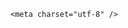 <!DOCTYPE html>
<html lang="zh-CN">

<head>
    
<title>山东一老人走路时突然转身与男子相撞摔骨折，法院调解男子赔7万元，为什么？行人保持多少安全距离合适？_腾讯新闻</title>
<meta name="keywords" content="交通事故,山东,法院调解,安全距离,老人,法院,调解,骨折">
<meta name="description" content="女子在人行道边打电话边行走时突然转身，与身后的男子相撞摔倒骨折。最终经法院调解，男子赔偿女子7万元。日前，青岛这样一起判例引发网友关注：行人走路，也要保持安全距离。在青岛电视台《法治青岛》的普法节目中，青岛李沧区法院立案庭庭长韩继升介绍，女子刘某和男子王某在人行道上一前一后同向而行，刘某在前面边走边...">
<meta name="author" content="腾讯网">
<meta name="copyright" content="Copyright 1998 - 2025 Tencent. All Rights Reserved">
<meta property="og:type" content="news" />

<meta property="og:title" content="山东一老人走路时突然转身与男子相撞摔骨折，法院调解男子赔7万元，为什么？行人保持多少安全距离合适？_腾讯新闻" />
<meta property="og:description" content="女子在人行道边打电话边行走时突然转身，与身后的男子相撞摔倒骨折。最终经法院调解，男子赔偿女子7万元。日前，青岛这样一起判例引发网友关注：行人走路，也要保持安全距离。在青岛电视台《法治青岛》的普法节目中，青岛李沧区法院立案庭庭长韩继升介绍，女子刘某和男子王某在人行道上一前一后同向而行，刘某在前面边走边..." />
<meta property="og:url" content="https://news.qq.com/rain/a/20250508Q0581I00" />
<meta property="og:image" content="https://inews.gtimg.com/news_ls/OR2UmmRcUPZJKkzzdHBXeCAx01H_qbK1eV-kvS1wrJX5YAA_640330/0" />
<meta property="article:author" content="" />
<meta property="article:published_time" content="2025-05-08 15:36:14" />
<meta property="category" content="" />

    <meta charset="utf-8" />
<meta http-equiv="X-UA-Compatible" content="IE=Edge" />
<meta name="viewport" content="width=device-width, initial-scale=1, shrink-to-fit=no" />
<link rel="dns-prefetch" href="mat1.gtimg.com">
<link rel="dns-prefetch" href="i.news.qq.com">
<link rel="shortcut icon" href="https://mat1.gtimg.com/qqcdn/qqindex2021/favicon.ico">
<script nomodule="true" src="https://mat1.gtimg.com/qqcdn/qqindex2021/common-static/20240515201444/core3-37-1.min.js"></script>
<script>
  try {
    if (!window.IntersectionObserver) {
      var observerScript = document.createElement('script');
      observerScript.src = "https://mat1.gtimg.com/qqcdn/qqindex2021/common-static/20241024141058/intersection-observer-polyfill.js";
      document.head.appendChild(observerScript);
    }
  } catch (error) {}
</script>

<script>
  try {
    if (!Element.prototype.scrollTo) {
      var scrollScript = document.createElement('script');
      scrollScript.src = "https://mat1.gtimg.com/qqcdn/qqindex2021/common-static/20241025153001/scroll-behavior-polyfill.js";
      document.head.appendChild(scrollScript);
    }
  } catch (error) {}
</script>
<script>
  try {
    if ('scrollRestoration' in window.history) {
      window.history.scrollRestoration = 'manual';
    }
    window.isPcClient = Boolean(window.electron) && (
      window.navigator.userAgent.indexOf('pc-client') > 0 ||
      window.navigator.userAgent.indexOf('TencentNews') > 0
    );
  } catch {}
</script>
<script>
  try {
    if (window.isPcClient) {
      var bodyStyle = document.createElement('style');
      bodyStyle.innerText = 'body{ zoom: 0.95 }';
      document.head.appendChild(bodyStyle);
    }
  } catch {}
</script>
<script>
  window.DATA = {"enableDiffusion":1,"iNewsRecommendLevel":1,"relate_extend_infos":{"longTitle":"女子边走边打电话突然转身，与男子相撞摔骨折索赔18万余元，法院调解","title":"女子边走边打电话突然转身，与男子相撞摔骨折索赔18万余元，法院调解","url":"http://view.inews.qq.com/a/20250508A0851600","abstract":"女子在人行道边打电话边行走时突然转身，与身后的男子相撞摔倒骨折。最终经法院调解，男子赔偿女子7万元。日前，青岛这样一起判例引发网友关注：行人走路，也要保持安全距离。在青岛电视台《法治青岛》的普法节目中，青岛李沧区法院立案庭庭长韩继升介绍，女子刘某和男子王某在人行道上一前一后同向而行，刘某在前面边走边...","id":"20250508A0851600","imgURL":"https://inews.gtimg.com/om_ls/O5nCmg1eSHXOfvXgSG_F-kNdEDRffgSrkppfSdZqMkmkQAA_640330/0","imgURLSmall":"https://inews.gtimg.com/om_ls/O5nCmg1eSHXOfvXgSG_F-kNdEDRffgSrkppfSdZqMkmkQAA_150120/0"},"adInfo":{"openAdsPhotos":1,"openAdsText":1,"openRelatedNewsAd":1,"openAds":1,"openAdsComment":1},"categoryrray":{"category_id":"229","sub_category_id":"814"},"questionInfo":{"relate_extend_infos":[{"title":"女子边走边打电话突然转身，与男子相撞摔骨折索赔18万余元，法院调解","url":"https://view.inews.qq.com/a/20250508A0851600","abstract":"女子在人行道边打电话边行走时突然转身，与身后的男子相撞摔倒骨折。最终经法院调解，男子赔偿女子7万元。日前，青岛这样一起判例引发网友关注：行人走路，也要保持安全距离。在青岛电视台《法治青岛》的普法节目中，青岛李沧区法院立案庭庭长韩继升介绍，女子刘某和男子王某在人行道上一前一后同向而行，刘某在前面边走边...","articletype":"0","id":"20250508A0851600","longtitle":"女子边走边打电话突然转身，与男子相撞摔骨折索赔18万余元，法院调解","picShowType":"90092","thumbnails_qqnews":["https://inews.gtimg.com/om_ls/O5nCmg1eSHXOfvXgSG_F-kNdEDRffgSrkppfSdZqMkmkQAA_294195/0"]}],"thumbnails_qqnews":["https://inews.gtimg.com/om_ls/OnRpwhmtuQyc5OhwfFmC5DYK8h5s2gG6G_n3FWnv1OvMkAA_294195/0"],"title":"山东一老人走路时突然转身与男子相撞摔骨折，法院调解男子赔7万元，为什么？行人保持多少安全距离合适？","url":"http://view.inews.qq.com/a/20250508Q0581I00","abstract":"","id":"20250508Q0581I00","longtitle":"老人走路突然转身撞上男子摔骨折，法院调解男子赔7万，为什么？","question_short_title":"山东一老人走路时突然转身与男子相撞摔骨折，法院调解男子赔7万元，为什么？行人保持多少安全距离合适？"},"question_id":"","ret":0,"safe_cntl":{"close_all_ad":0,"close_relate_thing":0,"emoticon_comment_mode":0,"close_all_emoticon_comment":0,"close_all_favorite":0,"close_all_rel":0,"close_comment_dislike":0,"close_global_news_sis":0,"close_share_pull":0},"self_declare":{"declare":"个人观点，仅供参考"},"shareImg":"https://inews.gtimg.com/om_ls/OnRpwhmtuQyc5OhwfFmC5DYK8h5s2gG6G_n3FWnv1OvMkAA_870492/0","all_long_pic":1,"id":"20250508Q0581I00","url":"https://view.inews.qq.com/a/20250508Q0581I00","isSensitive":0,"time":"2025-05-08 14:48:18","article_category":"229","content_words_num":45,"closeCommentBanner":0,"detail_entry":{"orignal_entry":1,"is_orignal":1},"final_declare":["个人观点，仅供参考"],"likeInfo":0,"shareDesc":"腾讯新闻","abstract":"","channelEntryJumpType":1,"content":null,"emojiRelatedSwitch":1,"ai_switch":true,"attribute":{},"forbidCommentUpDown":0,"is_deleted":0,"surl":"https://view.inews.qq.com/a/20250508Q0581I00","title":"山东一老人走路时突然转身与男子相撞摔骨折，法院调解男子赔7万元，为什么？行人保持多少安全距离合适？","answer_num":4,"FadCid":"","commentid":"","copyright_wording_share":"免责声明","emojiSwitch":1,"extra_property":{"FeedbackDetailDisableInsert":1,"zanSkinType":""},"intro":"","news_app_recommend_status":4,"remarks":"","atype":232,"card":{"update_frequency":"1970-01-01 08:00:00","vip_desc":"腾讯新闻问答课代表官方账号","cpLevel":2,"desc":"腾讯新闻问答课代表，结合当下热点新闻和网友热议，发现好问题，期待好回答。","vip_icon":"http://inews.gtimg.com/newsapp_ls/0/14876051701/0","suid":"8QMc339d5IQeuTzY5QN3","chlname":"问答课代表","msgEntry":1,"vip_icon_night":"http://inews.gtimg.com/newsapp_ls/0/14876052067/0","liveInfo":{},"icon":"https://inews.gtimg.com/om_ls/OPBO91JgEbYG-O62jC2hCRA_yoydsA8oEANb87pxgNxKgAA_200200/0","uin":"ecbe89d289b6198c7996f16538ebc224f9","vip_place":"left","vip_type":"30012","vip_type_new":"30012","chlid":"22983986"},"news_update_time":1746716928,"already_answer":false,"copyright_share":"本文来自腾讯新闻客户端创作者，不代表腾讯新闻的观点和立场。","disableDeclare":1,"cms_id":"20250508Q0581I00","articleId":"20250508Q05C2700","article_type":232,"tags":"","desc":"女子在人行道边打电话边行走时突然转身，与身后的男子相撞摔倒骨折。最终经法院调解，男子赔偿女子7万元。日前，青岛这样一起判例引发网友关注：行人走路，也要保持安全距离。在青岛电视台《法治青岛》的普法节目中，青岛李沧区法院立案庭庭长韩继升介绍，女子刘某和男子王某在人行道上一前一后同向而行，刘某在前面边走边...","videoArr":[]};
</script>
<script>
  window.channelInfo = {"channelConfig":{"channelNav":[{"_auto_id":"1","active_alien_img":"","alien_img":"","channel_id":"news_news_home","is_local":"0","link":"https://www.qq.com","name_cn":"首页","name_en":"home"},{"_auto_id":"2","active_alien_img":"","alien_img":"","channel_id":"news_news_top","is_local":"0","link":"","name_cn":"要闻","name_en":"news"},{"_auto_id":"4","active_alien_img":"","alien_img":"","channel_id":"news_news_bj","is_local":"1","link":"","name_cn":"北京","name_en":"bj"},{"_auto_id":"5","active_alien_img":"","alien_img":"","channel_id":"news_news_finance","is_local":"0","link":"","name_cn":"财经","name_en":"finance"},{"_auto_id":"6","active_alien_img":"","alien_img":"","channel_id":"news_news_tech","is_local":"0","link":"","name_cn":"科技","name_en":"tech"},{"_auto_id":"7","active_alien_img":"","alien_img":"","channel_id":"tv","is_local":"0","link":"https://v.qq.com/channel/tv/?ptag=qqnews","name_cn":"电视剧","name_en":"tv"},{"_auto_id":"8","active_alien_img":"","alien_img":"","channel_id":"news_news_qa","is_local":"0","link":"","name_cn":"热问","name_en":"qa"},{"_auto_id":"9","active_alien_img":"","alien_img":"","channel_id":"news_news_ent","is_local":"0","link":"","name_cn":"娱乐","name_en":"ent"},{"_auto_id":"10","active_alien_img":"","alien_img":"","channel_id":"variety","is_local":"0","link":"https://v.qq.com/channel/variety/?ptag=qqnews","name_cn":"综艺","name_en":"variety"},{"_auto_id":"11","active_alien_img":"","alien_img":"","channel_id":"news_news_sports","is_local":"0","link":"","name_cn":"体育","name_en":"sports"},{"_auto_id":"13","active_alien_img":"","alien_img":"","channel_id":"news_news_nba","is_local":"0","link":"","name_cn":"NBA","name_en":"nba"},{"_auto_id":"14","active_alien_img":"","alien_img":"","channel_id":"news_news_world","is_local":"0","link":"","name_cn":"国际","name_en":"world"},{"_auto_id":"15","active_alien_img":"","alien_img":"","channel_id":"news_news_mil","is_local":"0","link":"","name_cn":"军事","name_en":"milite"},{"_auto_id":"16","active_alien_img":"","alien_img":"","channel_id":"news_news_auto","is_local":"0","link":"","name_cn":"汽车","name_en":"auto"},{"_auto_id":"17","active_alien_img":"","alien_img":"","channel_id":"news_news_house","is_local":"0","link":"","name_cn":"房产","name_en":"house"},{"_auto_id":"18","active_alien_img":"","alien_img":"","channel_id":"news_news_edu","is_local":"0","link":"","name_cn":"教育","name_en":"edu"},{"_auto_id":"19","active_alien_img":"","alien_img":"","channel_id":"news_news_antip","is_local":"0","link":"","name_cn":"健康","name_en":"health"},{"_auto_id":"20","active_alien_img":"","alien_img":"","channel_id":"news_news_video","is_local":"0","link":"","name_cn":"视频","name_en":"video"},{"_auto_id":"21","active_alien_img":"","alien_img":"","channel_id":"news_news_game","is_local":"0","link":"","name_cn":"游戏","name_en":"games"},{"_auto_id":"22","active_alien_img":"","alien_img":"","channel_id":"news_news_nchupin","is_local":"0","link":"","name_cn":"眼界","name_en":"chupin"},{"_auto_id":"24","active_alien_img":"","alien_img":"","channel_id":"news_news_football","is_local":"0","link":"","name_cn":"足球","name_en":"football"},{"_auto_id":"25","active_alien_img":"","alien_img":"","channel_id":"news_news_kepu","is_local":"0","link":"","name_cn":"科学","name_en":"kepu"},{"_auto_id":"26","active_alien_img":"","alien_img":"","channel_id":"news_news_digi","is_local":"0","link":"","name_cn":"数码","name_en":"digi"},{"_auto_id":"28","active_alien_img":"","alien_img":"","channel_id":"ymzx","is_local":"0","link":"https://gamer.qq.com/v2/cloudgame/game/96897?ichannel=txxwpc0Ftxxwpc1","name_cn":"元梦之星","name_en":"news_news_ymzx"},{"_auto_id":"31","active_alien_img":"","alien_img":"","channel_id":"movie","is_local":"0","link":"https://v.qq.com/channel/movie/?ptag=qqnews","name_cn":"电影","name_en":"movie"},{"_auto_id":"32","active_alien_img":"","alien_img":"","channel_id":"news_news_esport","is_local":"0","link":"","name_cn":"电竞","name_en":"esport"},{"_auto_id":"34","active_alien_img":"","alien_img":"","channel_id":"news_news_history","is_local":"0","link":"","name_cn":"历史","name_en":"history"},{"_auto_id":"35","active_alien_img":"","alien_img":"","channel_id":"news_news_baby","is_local":"0","link":"","name_cn":"育儿","name_en":"baby"},{"_auto_id":"36","active_alien_img":"","alien_img":"","channel_id":"hbjy","is_local":"0","link":"https://gp.qq.com/act/a20250421mnqlx/news.shtml","name_cn":"和平精英","name_en":"news_news_hbjy"},{"_auto_id":"37","active_alien_img":"","alien_img":"","channel_id":"cloud_gamer","is_local":"0","link":"https://gamer.qq.com/?ichannel=txxwpc0Ftxxwpc1","name_cn":"云游戏","name_en":"cloud_gamer"},{"_auto_id":"38","active_alien_img":"","alien_img":"","channel_id":"news_news_lic","is_local":"0","link":"","name_cn":"理财","name_en":"finance_licai"},{"_auto_id":"39","active_alien_img":"","alien_img":"","channel_id":"news_news_istock","is_local":"0","link":"","name_cn":"股票","name_en":"finance_stock"},{"_auto_id":"40","active_alien_img":"","alien_img":"","channel_id":"ren_min_shi_pin","is_local":"0","link":"https://news.qq.com/omn/author/8QMd3Hld74cbujbY?tab=om_video","name_cn":"人民视频","name_en":"ren_min_shi_pin"},{"_auto_id":"41","active_alien_img":"","alien_img":"","channel_id":"news_news_weather","is_local":"0","link":"https://tianqi.qq.com/index.htm","name_cn":"天气","name_en":"weather"}]}};
</script>
<script>
  window.articleConfig = {"rightConfig":[{"_auto_id":"1","category_key":"default","modules":"{\"moduleList\":[{\"title\":\"精选视频\",\"id\":\"video_album\",\"videoType\":\"tag\",\"videoId\":\"aUepxrtchGM=\"},{\"title\":\"下载条\",\"id\":\"download_banner\",\"isSticky\":1},{\"title\":\"热点榜\",\"id\":\"hot_rank_list\",\"isSticky\":1},{\"title\":\"广告推广\",\"id\":\"ssp_ad_module\",\"category\":\"ad_ssp\",\"loid\":\"109\",\"isSticky\":1}]}"}],"tonglanAdConfig":[],"bottomConfig":[],"videoAdConfig":[],"rightGameConfig":[]};
</script>
<script src="https://mat1.gtimg.com/www/js/emonitor/custom_ed041a23.js" charset="utf-8"></script>
<script>
  try {
    window.emonitorIns = emonitor.create({
      name: 'newsqq_quesionArticle',
      atta: {
        name: 'newsqq',
      },
      mode: '007',
    });
  } catch (err) {
    console.warn(err);
  }
</script>
<link href="https://mat1.gtimg.com/qqcdn/qqindex2021/common-static/hel/qqnews-pc-dc_20250429075631/static/css/qa.css" rel="stylesheet">

<script>window.__HEL_PRESET_META__={"qqnews-pc-components":{"app":{"id":1366,"name":"qqnews-pc-components","app_group_name":"qqnews-pc-components","proj_ver":{"map":{},"utime":0},"online_version":"qqnews-pc-components_20250306025658","build_version":"qqnews-pc-components_20250429075334","update_at":"2025-04-29T11:54:47.000Z","desc":"set by [init], from container [formal.pc.dc.sz100962] worker [1]"},"version":{"sub_app_name":"qqnews-pc-components","sub_app_version":"qqnews-pc-components_20250429075334","src_map":{"webDirPath":"https://mat1.gtimg.com/qqcdn/qqindex2021/common-static/hel/qqnews-pc-components_20250429075334","htmlIndexSrc":"https://mat1.gtimg.com/qqcdn/qqindex2021/common-static/hel/qqnews-pc-components_20250429075334/index.html","extractMode":"all","iframeSrc":"","chunkCssSrcList":["https://mat1.gtimg.com/qqcdn/qqindex2021/common-static/hel/qqnews-pc-components_20250429075334/static/css/index.css"],"chunkJsSrcList":["https://mat1.gtimg.com/qqcdn/qqindex2021/common-static/hel/qqnews-pc-components_20250429075334/static/js/index.js"],"staticCssSrcList":[],"staticJsSrcList":["https://mat1.gtimg.com/qqcdn/qqindex2021/static/20231212123233/react.production.min.js","https://mat1.gtimg.com/qqcdn/qqindex2021/static/20231212123233/react-dom.production.min.js","https://mat1.gtimg.com/qqcdn/qqindex2021/common-static/hel/hel-base-v16.js"],"relativeCssSrcList":[],"relativeJsSrcList":[],"privCssSrcList":[],"srvModSrcList":[],"headAssetList":[{"tag":"staticScript","append":false,"attrs":{"src":"https://mat1.gtimg.com/qqcdn/qqindex2021/static/20231212123233/react.production.min.js"}},{"tag":"staticScript","append":false,"attrs":{"src":"https://mat1.gtimg.com/qqcdn/qqindex2021/static/20231212123233/react-dom.production.min.js"}},{"tag":"staticScript","append":false,"attrs":{"src":"https://mat1.gtimg.com/qqcdn/qqindex2021/common-static/hel/hel-base-v16.js"}},{"tag":"script","append":true,"attrs":{"src":"https://mat1.gtimg.com/qqcdn/qqindex2021/common-static/hel/qqnews-pc-components_20250429075334/static/js/index.js","defer":""}},{"tag":"link","append":true,"attrs":{"href":"https://mat1.gtimg.com/qqcdn/qqindex2021/common-static/hel/qqnews-pc-components_20250429075334/static/css/index.css","rel":"stylesheet"}}],"bodyAssetList":[]},"update_at":"2025-04-29T11:54:46.000Z","create_at":"2025-04-29T11:54:46.000Z","_worker_id":"1","_is_backup":true}}}</script>
<script>window.__VIEW_PATH__="question.ejs";</script>
</head>

<body id="dc-question-body">
  <div id="root"></div>
    <iframe style="display: none;" src="https://i.news.qq.com/web_backend/getWebPacUid"></iframe>
<script src="https://mat1.gtimg.com/qqcdn/qqindex2021/common-static/20240805160928/react.production.min.js"></script>
<script src="https://mat1.gtimg.com/qqcdn/qqindex2021/common-static/20240805160928/react-dom.production.min.js"></script>
<script src="https://mat1.gtimg.com/qqcdn/qqindex2021/common-static/20241018171503/universal-report.min.js"></script>
<script defer type="text/javascript" src="https://mat1.gtimg.com/qqcdn/qqindex2021/libs/barrier/aria.js?appid=9327b8b06379d9d1728bbfbe2025ef9c" charset="utf-8"></script>
<script defer src="https://t.captcha.qq.com/TCaptcha.js"></script>
<script>document.cookie="hel_err=;path=/;";</script>
<script src="https://mat1.gtimg.com/qqcdn/qqindex2021/common-static/hel/hel-base-v16.js"></script>
<script src="https://mat1.gtimg.com/qqcdn/qqindex2021/common-static/hel/qqnews-pc-hel-entry_20250117174052/static/js/index.js"></script>
<link rel="preload" href="https://mat1.gtimg.com/qqcdn/qqindex2021/common-static/hel/qqnews-pc-dc_20250429075631/static/js/qa.js" as="script">
<link rel="preload" href="https://mat1.gtimg.com/qqcdn/qqindex2021/common-static/hel/qqnews-pc-components_20250429075334/static/js/index.js" as="script">
<script>window.loadProject("https://mat1.gtimg.com/qqcdn/qqindex2021/common-static/hel/qqnews-pc-dc_20250429075631/static/js/qa.js");</script>
<iframe id="videoFrame" style="display: none;" src="https://video.qq.com/cookie/sync_qqnews.html"></iframe>
</body>

</html>
